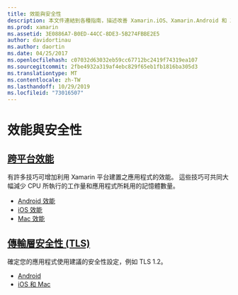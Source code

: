 ```yaml
---
title: 效能與安全性
description: 本文件連結到各種指南，描述改善 Xamarin.iOS、Xamarin.Android 和 Xamarin.Mac 等應用程式效能的技術。
ms.prod: xamarin
ms.assetid: 3E0886A7-B0ED-44CC-8DE3-5B274FBBE2E5
author: davidortinau
ms.author: daortin
ms.date: 04/25/2017
ms.openlocfilehash: c07032d63032eb59cc67712bc2419f74319ea107
ms.sourcegitcommit: 2fbe4932a319af4ebc829f65eb1fb1816ba305d3
ms.translationtype: MT
ms.contentlocale: zh-TW
ms.lasthandoff: 10/29/2019
ms.locfileid: "73016507"
---
```

# <a name="performance-and-security"></a>效能與安全性

## <a name="cross-platform-performancememory-perf-best-practicesmd"></a>[跨平台效能](memory-perf-best-practices.md)

有許多技巧可增加利用 Xamarin 平台建置之應用程式的效能。 這些技巧可共同大幅減少 CPU 所執行的工作量和應用程式所耗用的記憶體數量。

- [Android 效能](~/android/deploy-test/performance.md?context=xamarin/cross-platform)
- [iOS 效能](~/ios/deploy-test/performance.md?context=xamarin/cross-platform)
- [Mac 效能](~/mac/deploy-test/performance.md?context=xamarin/cross-platform)

## <a name="transport-layer-security-tlscross-platformapp-fundamentalstransport-layer-securitymd"></a>[傳輸層安全性 (TLS)](~/cross-platform/app-fundamentals/transport-layer-security.md)

確定您的應用程式使用建議的安全性設定，例如 TLS 1.2。

- [Android](~/android/app-fundamentals/http-stack.md?context=xamarin/cross-platform)
- [iOS 和 Mac](~/cross-platform/macios/http-stack.md?context=xamarin/cross-platform)
